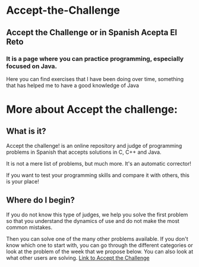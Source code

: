 # Accept-the-Challenge
## Accept the Challenge or in Spanish Acepta El Reto
### It is a page where you can practice programming, especially focused on Java.
Here you can find exercises that I have been doing over time, something that has helped me to have a good knowledge of Java


# More about Accept the challenge:
## What is it?
Accept the challenge! is an online repository and judge of programming problems in Spanish that accepts solutions in C, C++ and Java.

It is not a mere list of problems, but much more. It's an automatic corrector!

If you want to test your programming skills and compare it with others, this is your place!

## Where do I begin?
If you do not know this type of judges, we help you solve the first problem so that you understand the dynamics of use and do not make the most common mistakes.

Then you can solve one of the many other problems available. If you don't know which one to start with, you can go through the different categories or look at the problem of the week that we propose below. You can also look at what other users are solving.
[Link to Accept the Challenge](https://aceptaelreto.com/)
